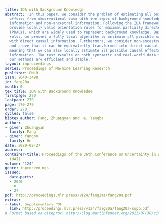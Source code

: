 ```yaml
---
title: IDA with Background Knowledge
abstract: 'In this paper, we consider the problem of estimating all possible causal
  effects from observational data with two types of background knowledge: direct causal
  information and non-ancestral information. Following the IDA framework, we first
  provide locally valid orientation rules for maximal partially directed acyclic graphs
  (PDAGs), which are widely used to represent background knowledge. Based on the proposed
  rules, we present a fully local algorithm to estimate all possible causal effects
  with direct causal information. Furthermore, we consider non-ancestral information
  and prove that it can be equivalently transformed into direct causal information,
  meaning that we can also locally estimate all possible causal effects with non-ancestral
  information. The test results on both synthetic and real-world data sets show that
  our methods are efficient and stable.'
layout: inproceedings
series: Proceedings of Machine Learning Research
publisher: PMLR
issn: 2640-3498
id: fang20a
month: 0
tex_title: IDA with Background Knowledge
firstpage: 270
lastpage: 279
page: 270-279
order: 270
cycles: false
bibtex_author: Fang, Zhuangyan and He, Yangbo
author:
- given: Zhuangyan
  family: Fang
- given: Yangbo
  family: He
date: 2020-08-27
address: 
container-title: Proceedings of the 36th Conference on Uncertainty in Artificial Intelligence
  (UAI)
volume: '124'
genre: inproceedings
issued:
  date-parts:
  - 2020
  - 8
  - 27
pdf: http://proceedings.mlr.press/v124/fang20a/fang20a.pdf
extras:
- label: Supplementary PDF
  link: http://proceedings.mlr.press/v124/fang20a/fang20a-supp.pdf
# Format based on citeproc: http://blog.martinfenner.org/2013/07/30/citeproc-yaml-for-bibliographies/
---
```

